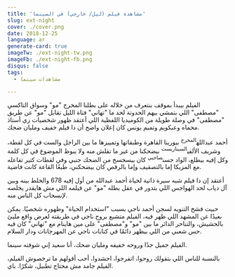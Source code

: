 ```yaml
---
title: 'مشاهدة فيلم (ليل/ خارجي) في السينما'
slug: ext-night
cover: ./cover.png
date: 2018-12-25
language: ar
generate-card: true
imageTw: ./ext-night-tw.png
imageFb: ./ext-night-fb.png
disqus: false
tags:
  - مشاهدات سينما

---
```

الفيلم بيبدأ بموقف بنتعرف من خلاله على بطلنا المخرج "مو" وسواق التاكسي "مصطفى"  اللي بتمشي بيهم الحدوتة لحد ما "تهاني" فتاة الليل تقابل "مو" عن طريق "مصطفى"<!-- end -->  في وصلة طويلة من الكوميديا اللفظية اللي أعتقد ظهور شخصيات زي أستاذ محماه وعبكويم وتميم يونس كان إعلان واضح أن دا فيلم خفيف ومليان ضحك.

أحمد عبدالله<sup>المخرج</sup> بيورينا القاهرة وطبقاتها وتمييزها ما بين الراجل والست في كل لقطة، وشريف الألفي<sup>السيناريست</sup> بيضحكنا من غير ما تقلش منه ولا يبوظ الموضوع في كل كلمة وكل إفيه بيطلع، الواد حسن<sup>صاحبي</sup> كان بيسخسخ من الضحك جنبي وفي لقطات كتير تفاعله مع المزيكا إما بالتصقيف وإما بالرقص كان بيضحكني، طبعًا القاعة كانت فاضية.

أعتقد إن دا فيلم شبه سيرة ذاتية لحياة أحمد عبدالله من أول إفيه 678 والخلط بينه وبين آل دياب لحد الهواجس اللي بتدور في عقل بطله "مو" عن فيلمه اللي مش هايقدر يخلصه لإنسحاب كل الناس منه.

حبيت فشخ التنويه لسجن أحمد ناجي بسبب "استخدام الحياة" وظهوره شخصيًا. يمكن بعيدًا عن المشهد اللي ظهر فيه، الفيلم متشبع بروح ناجي في طريقته لعرض واقع مليئ بالحشيش، والتناحر الدائر ما بين "مو" و"مصطفى" على مين هاينام مع "تهاني" كان فيه حس شعبي من اللي بيظهر دائمًا في كتابات ناجي عن المهرجانات ودار السلام.

الفيلم جميل جدًا وروحه خفيفه ومليان ضحك، أنا سعيد إني شوفته سينما.

بالنسبة للناس اللي بتقولك روحوا، اتفرجوا، احشدوا، أحب أقولهم ما ترخصوش الفيلم، الفيلم جامد مش محتاج تطبيل، شكرًا. باي.
